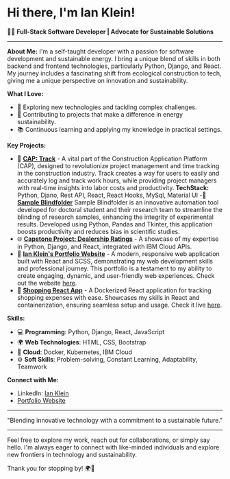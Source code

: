 # Hi there, I'm Ian Klein! 

👨‍💻 **Full-Stack Software Developer | Advocate for Sustainable Solutions**

---

**About Me:**
I'm a self-taught developer with a passion for software development and sustainable energy. I bring a unique blend of skills in both backend and frontend technologies, particularly Python, Django, and React. My journey includes a fascinating shift from ecological construction to tech, giving me a unique perspective on innovation and sustainability.

**What I Love:**
- 🚀 Exploring new technologies and tackling complex challenges.
- 🌱 Contributing to projects that make a difference in energy sustainability.
- 📚 Continuous learning and applying my knowledge in practical settings.

**Key Projects:**
- 🔨 **[CAP: Track](https://github.com/IanKlein6/CAP-Track)** - A vital part of the Construction Application Platform (CAP), designed to revolutionize project management and time tracking in the construction industry. Track creates a way for users to easily and accurately log and track work hours, while providing project managers with real-time insights into labor costs and productivity. **TechStack:** Python, Djano, Rest API, React, React Hooks, MySql, Material UI
-🔬 **[Sample Blindfolder](https://github.com/IanKlein6/Sample-Blindfolder)** Sample Blindfolder is an innovative automation tool developed for doctoral student and their research team to streamline the blinding of research samples, enhancing the integrity of experimental results. Developed using Python, Pandas and Tkinter, this application boosts productivity and reduces bias in scientific studies.
- 🌐 **[Capstone Project: Dealership Ratings](https://github.com/IanKlein6/Capstone-Project-Dealership-Ratings)** - A showcase of my expertise in Python, Django, and React, integrated with IBM Cloud APIs.
- 🌟 **[Ian Klein's Portfolio Website](https://github.com/IanKlein6/Portfolio-Website-Ian-Klein)** - A modern, responsive web application built with React and SCSS, demonstrating my web development skills and professional journey. This portfolio is a testament to my ability to create engaging, dynamic, and user-friendly web experiences. Check out the website [here](https://ianklein.netlify.app/).
- 🛒 **[Shopping React App](https://github.com/IanKlein6/Shopping-Calculator-App-React)** - A Dockerized React application for tracking shopping expenses with ease. Showcases my skills in React and containerization, ensuring seamless setup and usage. Check it live [here](https://reactshoppingappianklein.netlify.app/).
  
**Skills:**
- 💻 **Programming**: Python, Django, React, JavaScript
- 🌍 **Web Technologies**: HTML, CSS, Bootstrap
- 🐳 **Cloud**: Docker, Kubernetes, IBM Cloud
- ⚙️ **Soft Skills**: Problem-solving, Constant Learning, Adaptability, Teamwork

**Connect with Me:**
- LinkedIn: [Ian Klein](https://www.linkedin.com/in/ianklein66)
- [Portfolio Website](https://ianklein.netlify.app/)

---

"Blending innovative technology with a commitment to a sustainable future."

---

Feel free to explore my work, reach out for collaborations, or simply say hello. I'm always eager to connect with like-minded individuals and explore new frontiers in technology and sustainability.

Thank you for stopping by! 🌍🚀
